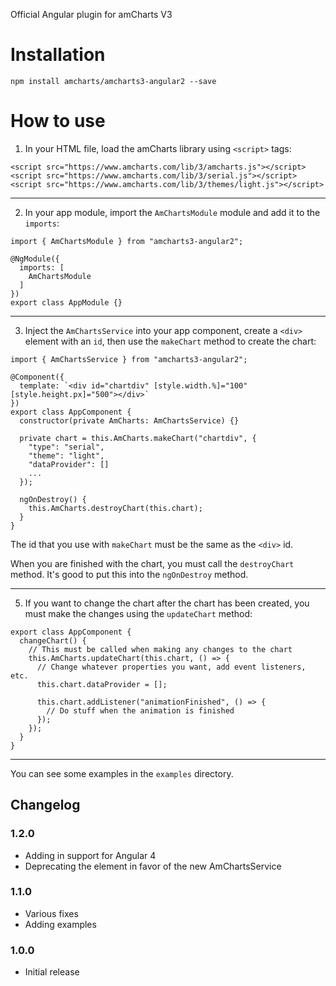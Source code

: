 Official Angular plugin for amCharts V3

Installation
============

```
npm install amcharts/amcharts3-angular2 --save
```

How to use
==========

1) In your HTML file, load the amCharts library using `<script>` tags:

```
<script src="https://www.amcharts.com/lib/3/amcharts.js"></script>
<script src="https://www.amcharts.com/lib/3/serial.js"></script>
<script src="https://www.amcharts.com/lib/3/themes/light.js"></script>
```

----

2) In your app module, import the `AmChartsModule` module and add it to the `imports`:

```
import { AmChartsModule } from "amcharts3-angular2";

@NgModule({
  imports: [
    AmChartsModule
  ]
})
export class AppModule {}
```

----

3) Inject the `AmChartsService` into your app component, create a `<div>` element with an `id`, then use the `makeChart` method to create the chart:

```
import { AmChartsService } from "amcharts3-angular2";

@Component({
  template: `<div id="chartdiv" [style.width.%]="100" [style.height.px]="500"></div>`
})
export class AppComponent {
  constructor(private AmCharts: AmChartsService) {}

  private chart = this.AmCharts.makeChart("chartdiv", {
    "type": "serial",
    "theme": "light",
    "dataProvider": []
    ...
  });

  ngOnDestroy() {
    this.AmCharts.destroyChart(this.chart);
  }
}
```

The id that you use with `makeChart` must be the same as the `<div>` id.

When you are finished with the chart, you must call the `destroyChart` method. It's good to put this into the `ngOnDestroy` method.

----

5) If you want to change the chart after the chart has been created, you must make the changes using the `updateChart` method:

```
export class AppComponent {
  changeChart() {
    // This must be called when making any changes to the chart
    this.AmCharts.updateChart(this.chart, () => {
      // Change whatever properties you want, add event listeners, etc.
      this.chart.dataProvider = [];

      this.chart.addListener("animationFinished", () => {
        // Do stuff when the animation is finished
      });
    });
  }
}
```

----

You can see some examples in the `examples` directory.

## Changelog

### 1.2.0
* Adding in support for Angular 4
* Deprecating the <amCharts> element in favor of the new AmChartsService

### 1.1.0
* Various fixes
* Adding examples

### 1.0.0
* Initial release
